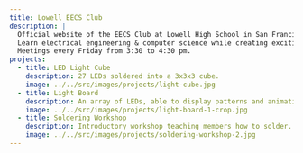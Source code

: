 ```yaml
---
title: Lowell EECS Club
description: |
  Official website of the EECS Club at Lowell High School in San Francisco, California.
  Learn electrical engineering & computer science while creating exciting projects.
  Meetings every Friday from 3:30 to 4:30 pm.
projects:
  - title: LED Light Cube
    description: 27 LEDs soldered into a 3x3x3 cube.
    image: ../../src/images/projects/light-cube.jpg
  - title: Light Board
    description: An array of LEDs, able to display patterns and animations.
    image: ../../src/images/projects/light-board-1-crop.jpg
  - title: Soldering Workshop
    description: Introductory workshop teaching members how to solder.
    image: ../../src/images/projects/soldering-workshop-2.jpg
---
```

